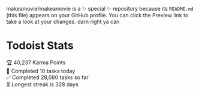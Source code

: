 makeamovie/makeamovie is a ✨ special ✨ repository because its `README.md` (this file) appears on your GitHub profile.
You can click the Preview link to take a look at your changes. darn right ya can

# Todoist Stats

<!-- TODO-IST:START -->
🏆  40,237 Karma Points           
🌸  Completed 10 tasks today           
✅  Completed 28,080 tasks so far           
⏳  Longest streak is 328 days
<!-- TODO-IST:END -->
